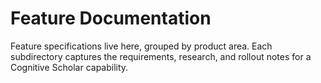 # Feature Documentation

Feature specifications live here, grouped by product area. Each subdirectory captures the requirements, research, and rollout notes for a Cognitive Scholar capability.

